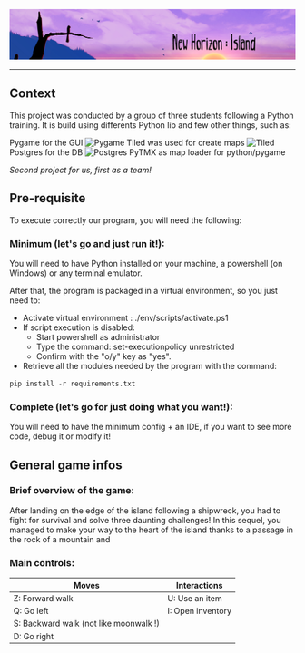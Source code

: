 <!-- # Projet12 -->

![New Horizon: Island banner](https://github.com/Hidorion/Projet12/blob/master/docs/readme_extras/game_banner.png "New Horizon: Island")

---

## Context
This project was conducted by a group of three students following a Python training. 
It is build using differents Python lib and few other things, such as:

Pygame for the GUI
![Pygame](https://github.com/Hidorion/Projet12/blob/master/docs/readme_extras/ "Pygame Logo")
Tiled was used for create maps
![Tiled](https://github.com/Hidorion/Projet12/blob/master/docs/readme_extras/ "Tiled Logo")
Postgres for the DB
![Postgres](https://github.com/Hidorion/Projet12/blob/master/docs/readme_extras/ "Postgres Logo")
PyTMX as map loader for python/pygame


*Second project for us, first as a team!*

## Pre-requisite
To execute correctly our program, you will need the following:
### Minimum (let's go and just run it!):
You will need to have Python installed on your machine, a powershell (on Windows) or any terminal emulator. 

After that, the program is packaged in a virtual environment, so you just need to:
* Activate virtual environment : ./env/scripts/activate.ps1
* If script execution is disabled:
    * Start powershell as administrator
    * Type the command: set-executionpolicy unrestricted
    * Confirm with the "o/y" key as "yes".
* Retrieve all the modules needed by the program with the command: 
```python
pip install -r requirements.txt 
```


### Complete (let's go for just doing what you want!):
You will need to have the minimum config + an IDE, if you want to see more code, debug it or modify it!

## General game infos

### Brief overview of the game:
After landing on the edge of the island following a shipwreck, you had to fight for survival and solve three daunting challenges!
In this sequel, you managed to make your way to the heart of the island thanks to a passage in the rock of a mountain and 



### Main controls:

Moves | Interactions
------------ | -------------
Z: Forward walk | U: Use an item
Q: Go left | I: Open inventory
S: Backward walk (not like moonwalk !) |
D: Go right |

